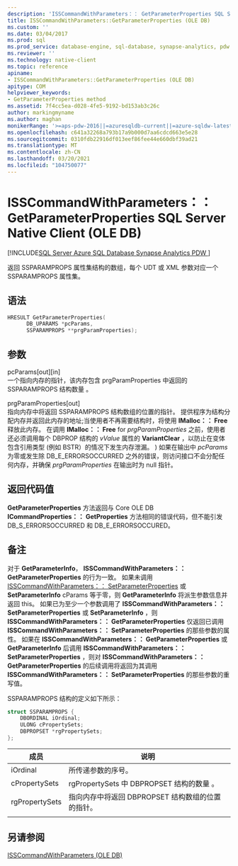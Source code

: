 ```yaml
---
description: 'ISSCommandWithParameters：： GetParameterProperties SQL Server Native Client (OLE DB) '
title: ISSCommandWithParameters::GetParameterProperties (OLE DB)
ms.custom: ''
ms.date: 03/04/2017
ms.prod: sql
ms.prod_service: database-engine, sql-database, synapse-analytics, pdw
ms.reviewer: ''
ms.technology: native-client
ms.topic: reference
apiname:
- ISSCommandWithParameters::GetParameterProperties (OLE DB)
apitype: COM
helpviewer_keywords:
- GetParameterProperties method
ms.assetid: 7f4cc5ea-d028-4fe5-9192-bd153ab3c26c
author: markingmyname
ms.author: maghan
monikerRange: '>=aps-pdw-2016||=azuresqldb-current||=azure-sqldw-latest||>=sql-server-2016||>=sql-server-linux-2017||=azuresqldb-mi-current'
ms.openlocfilehash: c641a32268a793b17a9b000d7aa6cdcd663e5e28
ms.sourcegitcommit: 0310fdb22916df013eef86fee44e660dbf39ad21
ms.translationtype: MT
ms.contentlocale: zh-CN
ms.lasthandoff: 03/20/2021
ms.locfileid: "104750077"
---
```

# <a name="isscommandwithparametersgetparameterproperties-in-sql-server-native-client-ole-db"></a>ISSCommandWithParameters：： GetParameterProperties SQL Server Native Client (OLE DB) 
[!INCLUDE[SQL Server Azure SQL Database Synapse Analytics PDW ](../../includes/applies-to-version/sql-asdb-asdbmi-asa-pdw.md)]

  返回 SSPARAMPROPS 属性集结构的数组，每个 UDT 或 XML 参数对应一个 SSPARAMPROPS 属性集。  
  
## <a name="syntax"></a>语法  
  
```cpp
HRESULT GetParameterProperties(  
      DB_UPARAMS *pcParams,  
      SSPARAMPROPS **prgParamProperties);  
```  
  
## <a name="arguments"></a>参数  
 pcParams[out][in]   
 一个指向内存的指针，该内存包含 prgParamProperties 中返回的 SSPARAMPROPS 结构数量  。  
  
 prgParamProperties[out]   
 指向内存中将返回 SSPARAMPROPS 结构数组的位置的指针。 提供程序为结构分配内存并返回此内存的地址;当使用者不再需要结构时，将使用 **IMalloc：： Free** 释放此内存。 在调用 **IMalloc：： Free** for *prgParamProperties* 之前，使用者还必须调用每个 DBPROP 结构的 *vValue* 属性的 **VariantClear** ，以防止在变体包含引用类型 (例如 BSTR）的情况下发生内存泄漏。 ) 如果在输出中 *pcParams* 为零或发生除 DB_E_ERRORSOCCURRED 之外的错误，则访问接口不会分配任何内存，并确保 *prgParamProperties* 在输出时为 null 指针。  
  
## <a name="return-code-values"></a>返回代码值  
 **GetParameterProperties** 方法返回与 Core OLE DB **ICommandProperties：： GetProperties** 方法相同的错误代码，但不能引发 DB_S_ERRORSOCCURRED 和 DB_E_ERRORSOCCURED。  
  
## <a name="remarks"></a>备注  
 对于 **GetParameterInfo**， **ISSCommandWithParameters：： GetParameterProperties** 的行为一致。 如果未调用 [ISSCommandWithParameters：： SetParameterProperties](../../relational-databases/native-client-ole-db-interfaces/isscommandwithparameters-setparameterproperties-ole-db.md) 或 **SetParameterInfo** cParams 等于零，则 **GetParameterInfo** 将派生参数信息并返回 this。 如果已为至少一个参数调用了 **ISSCommandWithParameters：： SetParameterProperties** 或 **SetParameterInfo** ，则 **ISSCommandWithParameters：： GetParameterProperties** 仅返回已调用 **ISSCommandWithParameters：： SetParameterProperties** 的那些参数的属性。 如果在 **ISSCommandWithParameters：： GetParameterProperties** 或 **GetParameterInfo** 后调用 **ISSCommandWithParameters：： SetParameterProperties** ，则对 **ISSCommandWithParameters：： GetParameterProperties** 的后续调用将返回为其调用 **ISSCommandWithParameters：： SetParameterProperties** 的那些参数的重写值。  
  
 SSPARAMPROPS 结构的定义如下所示：  

```cpp
struct SSPARAMPROPS {
    DBORDINAL iOrdinal;
    ULONG cPropertySets;
    DBPROPSET *rgPropertySets;
};
```

|成员|说明|  
|------------|-----------------|  
|iOrdinal |所传递参数的序号。|  
|cPropertySets |rgPropertySets 中 DBPROPSET 结构的数量  。|  
|rgPropertySets |指向内存中将返回 DBPROPSET 结构数组的位置的指针。|  
|||

## <a name="see-also"></a>另请参阅  
 [ISSCommandWithParameters &#40;OLE DB&#41;](../../relational-databases/native-client-ole-db-interfaces/isscommandwithparameters-ole-db.md)  
  
  
